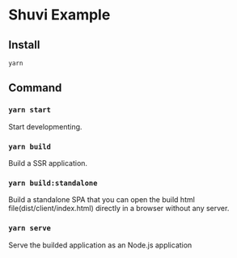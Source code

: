 # Shuvi Example

## Install

```
yarn
```

## Command

### `yarn start`

Start developmenting.

### `yarn build`

Build a SSR application.

### `yarn build:standalone`

Build a standalone SPA that you can open the build html file(dist/client/index.html) directly in a browser without any server.

### `yarn serve`

Serve the builded application as an Node.js application

